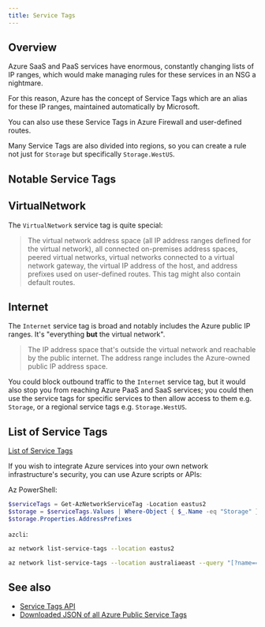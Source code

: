 ```yaml
---
title: Service Tags
---
```


## Overview

Azure SaaS and PaaS services have enormous, constantly changing  lists of IP ranges, which would make managing rules for these services in an NSG a nightmare.

For this reason, Azure has the concept of Service Tags which are an alias for these IP ranges, maintained automatically by Microsoft.

You can also use these Service Tags in Azure Firewall and user-defined routes.

Many Service Tags are also divided into regions, so you can create a rule not just for `Storage` but specifically `Storage.WestUS`.

## Notable Service Tags

## VirtualNetwork

The `VirtualNetwork` service tag is quite special:

> The virtual network address space (all IP address ranges defined for the virtual network), all connected on-premises address spaces, peered virtual networks,
> virtual networks connected to a virtual network gateway, the virtual IP address of the host, and address prefixes used on user-defined routes. This tag might also contain default routes.

## Internet

The `Internet` service tag is broad and notably includes the Azure public IP ranges. It's "everything **but** the virtual network".

> The IP address space that's outside the virtual network and reachable by the public internet.
> The address range includes the Azure-owned public IP address space.

You could block outbound traffic to the `Internet` service tag, but it would also stop you from reaching Azure PaaS and SaaS services; you could then use the service tags for specific services to then allow access to them e.g. `Storage`, or a regional service tags e.g. `Storage.WestUS`.

## List of Service Tags

[List of Service Tags](https://docs.microsoft.com/azure/virtual-network/service-tags-overview)

If you wish to integrate Azure services into your own network infrastructure's security, you can use Azure scripts or APIs:

Az PowerShell:

```powershell
$serviceTags = Get-AzNetworkServiceTag -Location eastus2
$storage = $serviceTags.Values | Where-Object { $_.Name -eq "Storage" }
$storage.Properties.AddressPrefixes
```

`azcli`:

```bash
az network list-service-tags --location eastus2

az network list-service-tags --location australiaeast --query "[?name=='DataFactory']"
```

## See also

* [Service Tags API](https://docs.microsoft.com/rest/api/virtualnetwork/service-tags/list)
* [Downloaded JSON of all Azure Public Service Tags](https://www.microsoft.com/download/details.aspx?id=56519)
